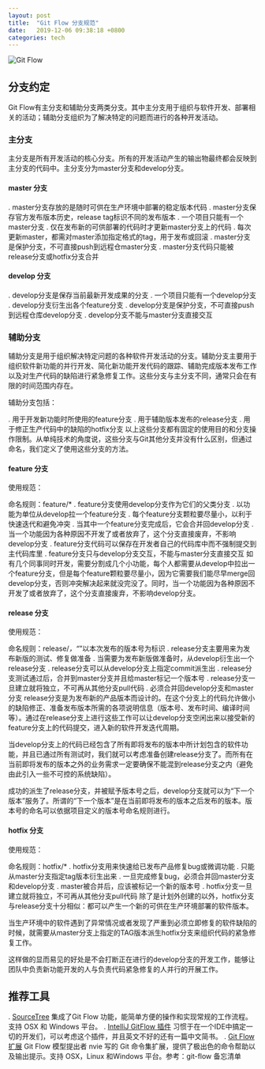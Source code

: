 ```yaml
---
layout: post
title:  "Git Flow 分支规范"
date:   2019-12-06 09:38:18 +0800
categories: tech
---
```

![Git Flow](https://user-images.githubusercontent.com/1076902/70313637-f67c1a00-1850-11ea-9697-184d102e17aa.png)

## 分支约定

Git Flow有主分支和辅助分支两类分支。其中主分支用于组织与软件开发、部署相关的活动；辅助分支组织为了解决特定的问题而进行的各种开发活动。

### 主分支

主分支是所有开发活动的核心分支。所有的开发活动产生的输出物最终都会反映到主分支的代码中。主分支分为master分支和develop分支。

#### master 分支

. master分支存放的是随时可供在生产环境中部署的稳定版本代码
. master分支保存官方发布版本历史，release tag标识不同的发布版本
. 一个项目只能有一个master分支
. 仅在发布新的可供部署的代码时才更新master分支上的代码
. 每次更新master，都需对master添加指定格式的tag，用于发布或回滚
. master分支是保护分支，不可直接push到远程仓master分支
. master分支代码只能被release分支或hotfix分支合并

#### develop 分支

. develop分支是保存当前最新开发成果的分支
. 一个项目只能有一个develop分支
. develop分支衍生出各个feature分支
. develop分支是保护分支，不可直接push到远程仓库develop分支
. develop分支不能与master分支直接交互

### 辅助分支

辅助分支是用于组织解决特定问题的各种软件开发活动的分支。辅助分支主要用于组织软件新功能的并行开发、简化新功能开发代码的跟踪、辅助完成版本发布工作以及对生产代码的缺陷进行紧急修复工作。这些分支与主分支不同，通常只会在有限的时间范围内存在。

辅助分支包括：

. 用于开发新功能时所使用的feature分支
. 用于辅助版本发布的release分支
. 用于修正生产代码中的缺陷的hotfix分支
以上这些分支都有固定的使用目的和分支操作限制。从单纯技术的角度说，这些分支与Git其他分支并没有什么区别，但通过命名，我们定义了使用这些分支的方法。

#### feature 分支

使用规范：

命名规则：feature/*
. feature分支使用develop分支作为它们的父类分支
. 以功能为单位从develop拉一个feature分支
. 每个feature分支颗粒要尽量小，以利于快速迭代和避免冲突
. 当其中一个feature分支完成后，它会合并回develop分支
. 当一个功能因为各种原因不开发了或者放弃了，这个分支直接废弃，不影响develop分支
. feature分支代码可以保存在开发者自己的代码库中而不强制提交到主代码库里
. feature分支只与develop分支交互，不能与master分支直接交互
如有几个同事同时开发，需要分割成几个小功能，每个人都需要从develop中拉出一个feature分支，但是每个feature颗粒要尽量小，因为它需要我们能尽早merge回develop分支，否则冲突解决起来就没完没了。同时，当一个功能因为各种原因不开发了或者放弃了，这个分支直接废弃，不影响develop分支。

#### release 分支

使用规范：

命名规则：release/*，“*”以本次发布的版本号为标识
. release分支主要用来为发布新版的测试、修复做准备
. 当需要为发布新版做准备时，从develop衍生出一个release分支
. release分支可以从develop分支上指定commit派生出
. release分支测试通过后，合并到master分支并且给master标记一个版本号
. release分支一旦建立就将独立，不可再从其他分支pull代码
. 必须合并回develop分支和master分支
release分支是为发布新的产品版本而设计的。在这个分支上的代码允许做小的缺陷修正、准备发布版本所需的各项说明信息（版本号、发布时间、编译时间等）。通过在release分支上进行这些工作可以让develop分支空闲出来以接受新的feature分支上的代码提交，进入新的软件开发迭代周期。

当develop分支上的代码已经包含了所有即将发布的版本中所计划包含的软件功能，并且已通过所有测试时，我们就可以考虑准备创建release分支了。而所有在当前即将发布的版本之外的业务需求一定要确保不能混到release分支之内（避免由此引入一些不可控的系统缺陷）。

成功的派生了release分支，并被赋予版本号之后，develop分支就可以为“下一个版本”服务了。所谓的“下一个版本”是在当前即将发布的版本之后发布的版本。版本号的命名可以依据项目定义的版本号命名规则进行。

#### hotfix 分支

使用规范：

命名规则：hotfix/*
. hotfix分支用来快速给已发布产品修复bug或微调功能
. 只能从master分支指定tag版本衍生出来
. 一旦完成修复bug，必须合并回master分支和develop分支
. master被合并后，应该被标记一个新的版本号
. hotfix分支一旦建立就将独立，不可再从其他分支pull代码
除了是计划外创建的以外，hotfix分支与release分支十分相似：都可以产生一个新的可供在生产环境部署的软件版本。

当生产环境中的软件遇到了异常情况或者发现了严重到必须立即修复的软件缺陷的时候，就需要从master分支上指定的TAG版本派生hotfix分支来组织代码的紧急修复工作。

这样做的显而易见的好处是不会打断正在进行的develop分支的开发工作，能够让团队中负责新功能开发的人与负责代码紧急修复的人并行的开展工作。

## 推荐工具

. [SourceTree](https://www.sourcetreeapp.com/) 集成了Git Flow 功能，能简单方便的操作和实现常规的工作流程。支持 OSX 和 Windows 平台。
. [IntelliJ GitFlow 插件](https://github.com/OpherV/gitflow4idea) 习惯于在一个IDE中搞定一切的开发们，可以考虑这个插件，并且英文不好的还有一篇中文简书。
. [Git Flow 扩展](https://github.com/nvie/gitflow) Git Flow 模型提出者 nvie 写的 Git 命令集扩展，提供了极出色的命令帮助以及输出提示。支持 OSX，Linux 和Windows 平台。参考：git-flow 备忘清单
